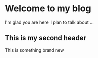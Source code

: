 # Welcome to my blog

I'm glad you are here. I plan to talk about ...

## This is my second header

This is something brand new 
